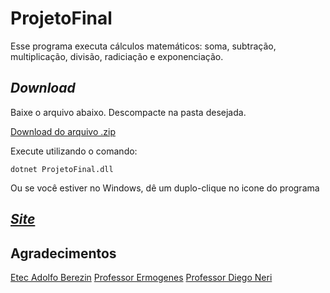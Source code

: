 # ProjetoFinal

Esse programa executa cálculos matemáticos: soma, subtração, multiplicação, divisão, radiciação e exponenciação.

## _Download_

Baixe o arquivo abaixo. Descompacte na pasta desejada.

[Download do arquivo .zip](dist/ProjetoFinalWallace.zip)

Execute utilizando o comando:
```
dotnet ProjetoFinal.dll
```

Ou se você estiver no Windows, dê um duplo-clique no icone do programa

## [_Site_](https://wallacetacio.github.io/ProjetoFinal/)

## Agradecimentos
[Etec Adolfo Berezin](http://eteab.com.br/cms/)
[Professor Ermogenes](https://github.com/ermogenes)
[Professor Diego Neri](diego.neri@etec.sp.gov.br)
